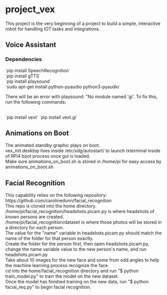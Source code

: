 # project_vex

<p>This project is the very beginning of a project to build a simple, interactive robot for handling IOT tasks and integrations.</p>
<h2>Voice Assistant</h2>
<h3>Dependencies</h3>
`pip install SpeechRecognition`<br>
`pip install gTTS`<br>
`pip install playsound`<br>
`sudo apt-get install python-pyaudio python3-pyaudio`<br>
<p>There will be an error with playsound: "No module named 'gi'. To fix this, run the following commands:</p>
<br>
`pip install vext`
`pip install vext.gi`

<h2>Animations on Boot</h2>
<p>The animated standby graphic plays on boot. <br>
vex_init.desktop lives inside /etc/xdg/autostart/ to launch lxterminal inside of RPi4 boot process once gui is loaded.<br>
Make sure animations_on_boot.sh is stored in /home/pi for easy access by animations_on_boot.sh</p>

<h2>Facial Recognition</h2>
<p>This capability relies on the following repository: <br>
https://github.com/carolinedunn/facial_recognition<br>
This repo is cloned into the home directory.<br>
/home/pi/facial_recognition/headshots.picam.py is where headshots of known persons are created.<br>
/home/pi/facial_recognition/dataset is where those photos will be stored in a directory for each person.<br>
The value for the "name" variable in headshots.picam.py should match the name of the folder for that person exactly.<br>
Create the folder for the person first, then open headshots.picam.py, change the name variable value to the new person's name, and run headshots.picam.py<br>
Take about 10 images for the new face and some from odd angles to help the machine learning process recognize the face.<br>
cd into the home/facial_recognition directory and run "$ python train_model.py" to train the model on the new dataset.<br>
Once the model has finished training on the new data, run "$ python facial_req.py" to begin facial recognition.<br>
